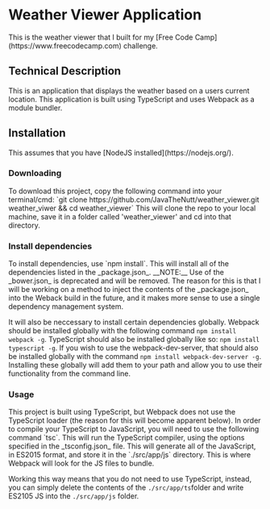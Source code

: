 <h1>Weather Viewer Application</h1>
This is the weather viewer that I built for my [Free Code Camp](https://www.freecodecamp.com) challenge.

<h2>Technical Description</h2>
This is an application that displays the weather based on a users current location. This application is built using TypeScript and uses Webpack as a module bundler.

<h2>Installation</h2>
This assumes that you have [NodeJS installed](https://nodejs.org/).

<h3>Downloading</h3>
To download this project, copy the following command into your terminal/cmd: `git clone https://github.com/JavaTheNutt/weather_viewer.git weather_viwer && cd weather_viewer` This will clone the repo to your local machine, save it in a folder called 'weather_viewer' and cd into that directory.

<h3>Install dependencies</h3>
To install dependencies, use `npm install`. This will install all of the dependencies listed in the _package.json_. __NOTE:__ Use of the _bower.json_ is deprecated and will be removed. The reason for this is that I will be working on a method to inject the contents of the _package.json_ into the Weback build in the future, and it makes more sense to use a single dependency management system. 

It will also be neccessary to install certain dependencies globally. Webpack should be installed globally with the following command `npm install webpack -g`. TypeScript should also be installed globally like so: `npm install typescript -g`. If you wish to use the webpack-dev-server, that should also be installed globally with the command `npm install webpack-dev-server -g`. Installing these globally will add them to your path and allow you to use their functionality from the command line.

<h3>Usage</h3>
This project is built using TypeScript, but Webpack does not use the TypeScript loader (the reason for this will become apparent below). In order to compile your TypeScript to JavaScript, you will need to use the following command `tsc`. This will run the TypeScript compiler, using the options specified in the _tsconfig.json_ file. This will generate all of the JavaScript, in ES2015 format, and store it in the `./src/app/js` directory. This is where Webpack will look for the JS files to bundle. 

Working this way means that you do not need to use TypeScript, instead, you can simply delete the contents of the `./src/app/ts`folder and write ES2105 JS into the `./src/app/js` folder.
